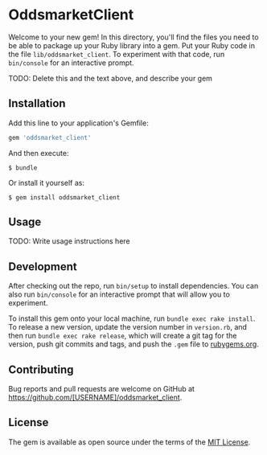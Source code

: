 # OddsmarketClient

Welcome to your new gem! In this directory, you'll find the files you need to be able to package up your Ruby library into a gem. Put your Ruby code in the file `lib/oddsmarket_client`. To experiment with that code, run `bin/console` for an interactive prompt.

TODO: Delete this and the text above, and describe your gem

## Installation

Add this line to your application's Gemfile:

```ruby
gem 'oddsmarket_client'
```

And then execute:

    $ bundle

Or install it yourself as:

    $ gem install oddsmarket_client

## Usage

TODO: Write usage instructions here

## Development

After checking out the repo, run `bin/setup` to install dependencies. You can also run `bin/console` for an interactive prompt that will allow you to experiment.

To install this gem onto your local machine, run `bundle exec rake install`. To release a new version, update the version number in `version.rb`, and then run `bundle exec rake release`, which will create a git tag for the version, push git commits and tags, and push the `.gem` file to [rubygems.org](https://rubygems.org).

## Contributing

Bug reports and pull requests are welcome on GitHub at https://github.com/[USERNAME]/oddsmarket_client.


## License

The gem is available as open source under the terms of the [MIT License](http://opensource.org/licenses/MIT).


